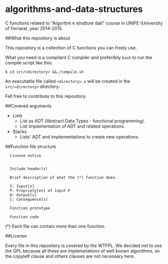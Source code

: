 # algorithms-and-data-structures
C functions related to "Algoritmi e strutture dati" 
course in UNIFE (University of Ferrara), year 2014-2015.

##What this repository is about

This repository is a collection of C functions you can freely use.

What you need is a compilant C compiler and preferibily `bash` to run the 
compile script like this:
```
$ cd src/<directory> &&./compile.sh
```
An executable file called `<directory>.o` will be created in the 
`src/<directory>` directory.

Fell free to contribute to this repository.

##Covered arguments

- Lists
  - List as ADT (Abstract Data Types - functional programming).
  - List Implementation of ADT and related operations.
- Stacks
  - Lists' ADT and implementations to create new operations.

##Function file structure

```
  License notice
  

  Include header(s)

  Brief description of what the (*) function does.

  I: Input[s]
  P: Propriety[es] of input P
  O: Output[s]
  C: Consequence[s]

  Function prototype
    
  Function code
```

(*) Each file can contain more than one function.

##License

Every file in this repository is covered by the WTFPL. We decided not to use 
the GPL because all these are implemetations of well known algorithms, 
so the copyleft clause and others clauses are not necessary here.
